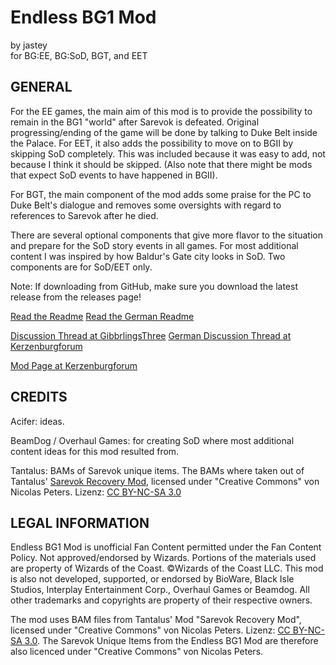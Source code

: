 # Endless BG1 Mod 
by jastey                                
for BG:EE, BG:SoD, BGT, and EET         

## GENERAL

For the EE games, the main aim of this mod is to provide the possibility to remain in the BG1 "world" after Sarevok is defeated. Original progressing/ending of the game will be done by talking to Duke Belt inside the Palace.
For EET, it also adds the possibility to move on to BGII by skipping SoD completely. This was included because it was easy to add, not because I think it should be skipped. (Also note that there might be mods that expect SoD events to have happened in BGII).

For BGT, the main component of the mod adds some praise for the PC to Duke Belt's dialogue and removes some oversights with regard to references to Sarevok after he died.

There are several optional components that give more flavor to the situation and prepare for the SoD story events in all games. For most additional content I was inspired by how Baldur's Gate city looks in SoD. Two components are for SoD/EET only.

Note: If downloading from GitHub, make sure you download the latest release from the releases page!

[Read the Readme](https://gibberlings3.github.io/Documentation/readmes/readme.c#endlessbg1.english.txt)
[Read the German Readme](https://gibberlings3.github.io/Documentation/readmes/readme.c#endlessbg1.german.txt)

[Discussion Thread at GibbrlingsThree](https://www.gibberlings3.net/forums/topic/30958-endless-bg1-a-mod-for-bgee-bgsod-bgt-and-eet/)
[German Discussion Thread at Kerzenburgforum](https://baldurs-gate.de/index.php?threads/endless-bg1-mod-nach-sarevoks-fall-in-bg1-verbleiben.44856/)

[Mod Page at Kerzenburgforum](https://baldurs-gate.de/index.php?resources/endless-bg1.47/)



## CREDITS

Acifer: ideas.

BeamDog / Overhaul Games: for creating SoD where most additional content ideas for this mod resulted from.

Tantalus: BAMs of Sarevok unique items. The BAMs where taken out of Tantalus' [Sarevok Recovery Mod](http://www.baldursgate-refugium.de/mods/sarevok-wiederherstellung/), licensed under "Creative Commons" von Nicolas Peters. Lizenz: [CC BY-NC-SA 3.0](https://creativecommons.org/licenses/by-nc-sa/3.0/)



## LEGAL INFORMATION
Endless BG1 Mod is unofficial Fan Content permitted under the Fan Content Policy. Not approved/endorsed by Wizards. Portions of the materials used are property of Wizards of the Coast. ©Wizards of the Coast LLC.
This mod is also not developed, supported, or endorsed by BioWare, Black Isle Studios, Interplay Entertainment Corp., Overhaul Games or Beamdog. All other trademarks and copyrights are property of their respective owners.

The mod uses BAM files from Tantalus' Mod "Sarevok Recovery Mod", licensed under "Creative Commons" von Nicolas Peters. Lizenz: [CC BY-NC-SA 3.0](https://creativecommons.org/licenses/by-nc-sa/3.0/). The Sarevok Unique Items from the Endless BG1 Mod are therefore also licenced under "Creative Commons" von Nicolas Peters.
